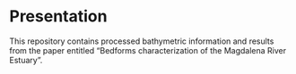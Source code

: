 # Presentation

This repository contains processed bathymetric information and results from the paper entitled “Bedforms characterization of the Magdalena River Estuary”.